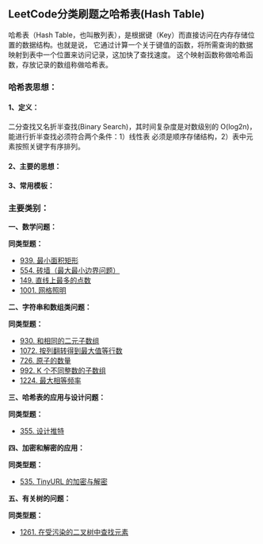 ## LeetCode分类刷题之哈希表(Hash Table)

哈希表（Hash Table，也叫散列表），是根据键（Key）而直接访问在内存存储位置的数据结构。也就是说，
它通过计算一个关于键值的函数，将所需查询的数据映射到表中一个位置来访问记录，这加快了查找速度。
这个映射函数称做哈希函数，存放记录的数组称做哈希表。


### 哈希表思想：

#### 1、定义：
		
二分查找又名折半查找(Binary Search)，其时间复杂度是对数级别的 O(log2n)，能进行折半查找必须符合两个条件：1）线性表
必须是顺序存储结构，2）表中元素按照关键字有序排列。

#### 2、主要的思想：

 

#### 3、常用模板：

  
### 主要类别：

**一、数学问题：**

**同类型题：**

- [939. 最小面积矩形](https://leetcode-cn.com/problems/minimum-area-rectangle/)
- [554. 砖墙（最大最小边界问题）](https://leetcode-cn.com/problems/brick-wall/comments/)
- [149. 直线上最多的点数](https://leetcode-cn.com/problems/max-points-on-a-line/)
- [1001. 网格照明](https://leetcode-cn.com/problems/grid-illumination/)

**二、字符串和数组类问题：**

**同类型题：**

- [930. 和相同的二元子数组](https://leetcode-cn.com/problems/binary-subarrays-with-sum/comments/)
- [1072. 按列翻转得到最大值等行数](https://leetcode-cn.com/problems/flip-columns-for-maximum-number-of-equal-rows/comments/)
- [726. 原子的数量](https://leetcode-cn.com/problems/number-of-atoms/)
- [992. K 个不同整数的子数组](https://leetcode-cn.com/problems/subarrays-with-k-different-integers/)
- [1224. 最大相等频率](https://leetcode-cn.com/problems/maximum-equal-frequency/)


**三、哈希表的应用与设计问题：**

**同类型题：**

- [355. 设计推特](https://leetcode-cn.com/problems/design-twitter/comments/)

**四、加密和解密的应用：**

**同类型题：**

- [535. TinyURL 的加密与解密](https://leetcode-cn.com/problems/encode-and-decode-tinyurl/comments/)

**五、有关树的问题：**

**同类型题：**
 
 - [1261. 在受污染的二叉树中查找元素](https://leetcode-cn.com/problems/find-elements-in-a-contaminated-binary-tree/)